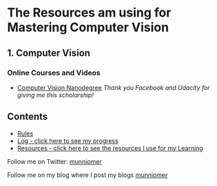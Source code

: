 # The Resources am using for Mastering Computer Vision

## 1. Computer Vision 

### Online Courses and Videos
* [Computer Vision Nanodegree](https://www.udacity.com/course/computer-vision-nanodegree--nd891)
*Thank you Facebook and Udacity for giving me this scholarship!*

## Contents

* [Rules](rules.md)
* [Log - click here to see my progress](log.md)
* [Resources - click here to see the resources I use for my Learning](resources.md)


Follow me on Twitter: [munniomer](https://twitter.com/munniomer)

Follow me on my blog where I post my blogs [munniomer](https://medium.com/@munniomer/)


